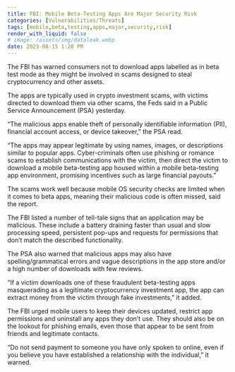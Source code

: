 ```yaml
---
title: FBI: Mobile Beta-Testing Apps Are Major Security Risk
categories: [Vulnerabilities/Threats]
tags: [mobile,beta,testing,apps,major,security,risk]
render_with_liquid: false
# image: /assets/img/dataleak.webp
date: 2023-08-15 1:20 PM
---
```


The FBI has warned consumers not to download apps labelled as in beta test mode as they might be involved in scams designed to steal cryptocurrency and other assets.

The apps are typically used in crypto investment scams, with victims directed to download them via other scams, the Feds said in a Public Service Announcement (PSA) yesterday.

“The malicious apps enable theft of personally identifiable information (PII), financial account access, or device takeover,” the PSA read.

“The apps may appear legitimate by using names, images, or descriptions similar to popular apps. Cyber-criminals often use phishing or romance scams to establish communications with the victim, then direct the victim to download a mobile beta-testing app housed within a mobile beta-testing app environment, promising incentives such as large financial payouts.”

The scams work well because mobile OS security checks are limited when it comes to beta apps, meaning their malicious code is often missed, said the report.

The FBI listed a number of tell-tale signs that an application may be malicious. These include a battery draining faster than usual and slow processing speed, persistent pop-ups and requests for permissions that don’t match the described functionality.

The PSA also warned that malicious apps may also have spelling/grammatical errors and vague descriptions in the app store and/or a high number of downloads with few reviews.

“If a victim downloads one of these fraudulent beta-testing apps masquerading as a legitimate cryptocurrency investment app, the app can extract money from the victim through fake investments,” it added.

The FBI urged mobile users to keep their devices updated, restrict app permissions and uninstall any apps they don’t use. They should also be on the lookout for phishing emails, even those that appear to be sent from friends and legitimate contacts.

“Do not send payment to someone you have only spoken to online, even if you believe you have established a relationship with the individual,” it warned.